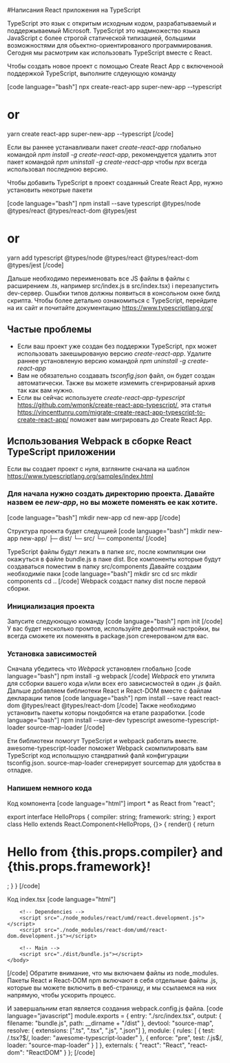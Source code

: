 #Написания React приложения на TypeScript

TypeScript это язык с откритым исходным кодом, разрабатываемый и поддержываемый Microsoft. TypeScript это надмножество языка JavaScript с более строгой статической типизацией, большими возможностями для обьектно-ориентированого программирования. Сегодня мы расмотрим как использовать TypeScript вместе с React.

Чтобы создать новое проект с помощью Create React App с включеноой поддержкой TypeScript, выполните слдеующую команду

[code language="bash"]
npx create-react-app super-new-app --typescript
# or
yarn create react-app super-new-app --typescript
[/code]

Если вы раннее устанавливали пакет *create-react-app* глобально командой *npm install -g create-react-app*, рекомендуется удалить этот пакет командой *npm uninstall -g create-react-app* чтобы *npx* всегда использовал последнюю версию.

Чтобы добавить  TypeScript в проект созданный Create React App, нужно установить некотрые пакети

[code language="bash"]
npm install --save typescript @types/node @types/react @types/react-dom @types/jest
# or
yarn add typescript @types/node @types/react @types/react-dom @types/jest
[/code]

Дальше необходимо переименовать все JS файлы в файлы с расширением *.ts*, например src/index.js в src/index.tsx) і перезапустить dev-сервер.
Ошыбки типов должны появиться в консольном окне билд скрипта.
Чтобы более детально ознакомиться с TypeScript, перейдите на их сайт и почитайте документацию https://www.typescriptlang.org/

## Частые проблемы
-  Если ваш проект уже создан без поддержки TypeScript, npx может использовать закешырованую версию *create-react-app*. Удалите раннее установленую версию командой *npm uninstall -g create-react-app*
- Вам не обязательно создавать *tsconfig.json*  файл, он будет создан автоматически. Также вы можете измемить сгенрированый архив так как вам нужно.
- Если вы сейчас используете *create-react-app-typescript*  https://github.com/wmonk/create-react-app-typescript/,   эта статья https://vincenttunru.com/migrate-create-react-app-typescript-to-create-react-app/ поможет вам мигрировать до Create React App.


## Использования Webpack в сборке  React TypeScript приложении

Если вы создает проект с нуля, взгляните сначала на шаблон https://www.typescriptlang.org/samples/index.html

### Для начала нужно создать директорию проекта. Давайте назвем ее *new-app*, но вы можете поменять ее как хотите.
[code language="bash"]
mkdir new-app
cd new-app
[/code]

Структура проекта будет следущией
[code language="bash"]
mkdir new-app
new-app/
├─ dist/
└─ src/
   └─ components/
[/code]

TypeScript файлы будут лежать в папке *src*, после компиляции они окажуться в файле bundle.js в паке dist. Все компоненты которые будут создаваться поместим в папку  src/components
Давайте создаим необходиміе паки
[code language="bash"]
mkdir src
cd src
mkdir components
cd ..
[/code]
Webpack  создаст папку dist после первой сборки.
### Инициализация проекта
Запусите следуюющую команду
[code language="bash"]
npm init
[/code]
У вас будет несколько промтов, используйте дефолтный настройки, вы всегда сможете их поменять в package.json сгенерованом для вас.
### Установка зависимостей
Сначала убедитесь что *Webpack* установлен глобально
[code language="bash"]
npm install -g webpack
[/code]
*Webpack* ето утилита для ссборки вашего кода и/или всех его зависисмостей в один *.js* файл.
Дальше добавляем библиотеки React и React-DOM вместе с файлам декларации типов
[code language="bash"]
npm install --save react react-dom @types/react @types/react-dom
[/code]
Также необходимо установить пакеты которы пондобятся на етапе разработки.
[code language="bash"]
npm install --save-dev typescript awesome-typescript-loader source-map-loader
[/code]

Ети библиотеки помогут TypeScript  и webpack работать вместе. awesome-typescript-loader поможет Webpack  скомпилировать вам TypeScript  код испольщзую стандратний фалй конфигурации tsconfig.json.
source-map-loader сгенерирует sourcemap  для удобства в отладке.

### Напишем немного кода
Код компонента
[code language="html"]
import * as React from "react";

export interface HelloProps { compiler: string; framework: string; }
export class Hello extends React.Component<HelloProps, {}> {
    render() {
        return <h1>Hello from {this.props.compiler} and {this.props.framework}!</h1>;
    }
}
[/code]

Код index.tsx
[code language="html"]
<!DOCTYPE html>
<html>
    <head>
        <meta charset="UTF-8" />
        <title>Hello React!</title>
    </head>
    <body>
        <div id="example"></div>

        <!-- Dependencies -->
        <script src="./node_modules/react/umd/react.development.js"></script>
        <script src="./node_modules/react-dom/umd/react-dom.development.js"></script>

        <!-- Main -->
        <script src="./dist/bundle.js"></script>
    </body>
</html>
[/code]
Обратите внимание, что мы включаем файлы из node_modules. Пакеты React и React-DOM npm включают в себя отдельные файлы .js, которые вы можете включить в веб-страницу, и мы ссылаемся на них напрямую, чтобы ускорить процесс.

И завершальним етап является создания webpack.config.js файла.
[code language="javascript"]
module.exports = {
    entry: "./src/index.tsx",
    output: {
        filename: "bundle.js",
        path: __dirname + "/dist"
    },
    devtool: "source-map",
    resolve: {
        extensions: [".ts", ".tsx", ".js", ".json"]
    },
    module: {
        rules: [
            { test: /\.tsx?$/, loader: "awesome-typescript-loader" },
            { enforce: "pre", test: /\.js$/, loader: "source-map-loader" }
        ]
    },
    externals: {
        "react": "React",
        "react-dom": "ReactDOM"
    }
};
[/code]